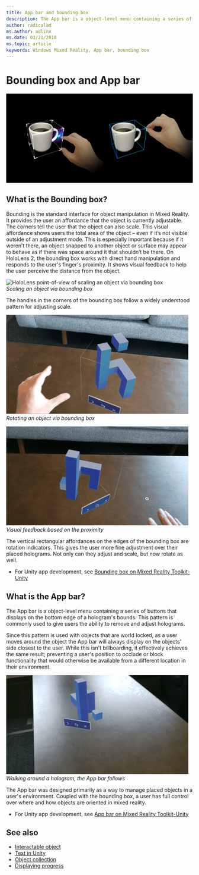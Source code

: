 ```yaml
---
title: App bar and bounding box
description: The App bar is a object-level menu containing a series of buttons that displays on the bottom edge of a hologram's bounds.
author: radicalad
ms.author: adlinv
ms.date: 03/21/2018
ms.topic: article
keywords: Windows Mixed Reality, App bar, bounding box
---
```

# Bounding box and App bar
![Bounding is the standard interface for object manipulation in Mixed Reality.](images/640px-boundingbox-hero.jpg)<br>

## What is the Bounding box?

Bounding is the standard interface for object manipulation in Mixed Reality. It provides the user an affordance that the object is currently adjustable. The corners tell the user that the object can also scale. This visual affordance shows users the total area of the object – even if it’s not visible outside of an adjustment mode. This is especially important because if it weren’t there, an object snapped to another object or surface may appear to behave as if there was space around it that shouldn’t be there. On HoloLens 2, the bounding box works with direct hand manipulation and responds to the user's finger's proximity. It shows visual feedback to help the user perceive the distance from the object. 

![HoloLens point-of-view of scaling an object via bounding box](images/HoloLens2_BoundingBox.gif)<br>
*Scaling an object via bounding box*

The handles in the corners of the bounding box follow a widely understood pattern for adjusting scale. 

![HoloLens point-of-view of rotating an object via bounding box](images/HoloLens2_BoundingBox_Rotate.gif)<br>
*Rotating an object via bounding box*


![Visual feedback on hand proximity](images/HoloLens2_Proximity.gif)<br>
*Visual feedback based on the proximity*

The vertical rectangular affordances on the edges of the bounding box are rotation indicators. This gives the user more fine adjustment over their placed holograms. Not only can they adjust and scale, but now rotate as well.

* For Unity app development, see [Bounding box on Mixed Reality Toolkit-Unity](https://microsoft.github.io/MixedRealityToolkit-Unity/Documentation/README_BoundingBox.html)



## What is the App bar?

The App bar is a object-level menu containing a series of buttons that displays on the bottom edge of a hologram's bounds. This pattern is commonly used to give users the ability to remove and adjust holograms.

Since this pattern is used with objects that are world locked, as a user moves around the object the App bar will always display on the objects' side closest to the user. While this isn't billboarding, it effectively achieves the same result; preventing a user's position to occlude or block functionality that would otherwise be available from a different location in their environment.

![Walking around a hologram. The App bar follows.](images/HoloLens2_AppBarFollowing.gif)<br>
*Walking around a hologram, the App bar follows*

The App bar was designed primarily as a way to manage placed objects in a user's environment. Coupled with the bounding box, a user has full control over where and how objects are oriented in mixed reality.

* For Unity app development, see [App bar on Mixed Reality Toolkit-Unity](https://microsoft.github.io/MixedRealityToolkit-Unity/Documentation/README_AppBar.html)

## See also
* [Interactable object](interactable-object.md)
* [Text in Unity](text-in-unity.md)
* [Object collection](object-collection.md)
* [Displaying progress](progress.md)

